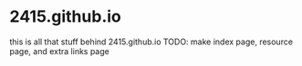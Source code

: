 # 2415.github.io
 
this is all that stuff behind 2415.github.io
TODO: make index page, resource page, and extra links page
